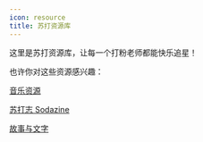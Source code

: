 ```yaml
---
icon: resource
title: 苏打资源库
---
```


这里是苏打资源库，让每一个打粉老师都能快乐追星！

也许你对这些资源感兴趣：

[<VPIcon icon="music" /> 音乐资源](music)

[<VPIcon icon="magazine" /> 苏打志 Sodazine](sodazine/)

[<VPIcon icon="story" /> 故事与文字](story-and-text/)
